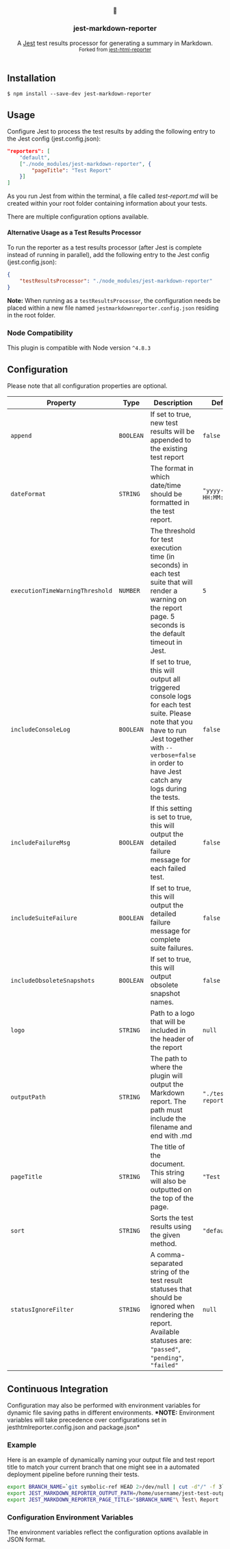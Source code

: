 <p align="center">
	<p align="center">📜</p>
	<h3 align="center">jest-markdown-reporter</h3>
	<p align="center">
		A <a href="https://github.com/facebook/jest">Jest</a> test results processor for generating a summary in Markdown.
		<br>
		<!-- (we don't have docs yet) <a href="https://github.com/Hargne/jest-html-reporter/wiki"><strong>Documentation »</strong></a>
		<br />
		<br /> -->
		<!-- (or CI) <img src="https://img.shields.io/npm/v/jest-html-reporter?style=flat-square">
		<img src="https://img.shields.io/npm/dm/jest-html-reporter?style=flat-square">
		<img src="https://img.shields.io/travis/com/hargne/jest-html-reporter?style=flat-square">
		<br />
		<br /> -->
		<small>Forked from <a href="https://github.com/matthias-schuetz/jest-html-reporter">jest-html-reporter</a></small>
		<br />
		<br />
	</p>
</p>

## Installation

```shell
$ npm install --save-dev jest-markdown-reporter
```

## Usage

Configure Jest to process the test results by adding the following entry to the Jest config (jest.config.json):

```JSON
"reporters": [
	"default",
	["./node_modules/jest-markdown-reporter", {
		"pageTitle": "Test Report"
	}]
]
```

As you run Jest from within the terminal, a file called _test-report.md_ will be created within your root folder containing information about your tests.

There are multiple configuration options available. <!-- (we don't have docs yet) To read more about these, please refer to the [documentation](https://github.com/Hargne/jest-html-reporter/wiki/configuration). -->

#### Alternative Usage as a Test Results Processor

To run the reporter as a test results processor (after Jest is complete instead of running in parallel), add the following entry to the Jest config (jest.config.json):

```JSON
{
	"testResultsProcessor": "./node_modules/jest-markdown-reporter"
}
```

**Note:** When running as a `testResultsProcessor`, the configuration needs be placed within a new file named `jestmarkdownreporter.config.json` residing in the root folder.

<!-- More information about this can be found in the [documentation](https://github.com/Hargne/jest-html-reporter/wiki/configuration). -->

### Node Compatibility

This plugin is compatible with Node version `^4.8.3`

## Configuration

Please note that all configuration properties are optional.

| Property | Type | Description | Default |
| --- | --- | --- | --- |
| `append` | `BOOLEAN` | If set to true, new test results will be appended to the existing test report | `false` |
| `dateFormat` | `STRING` | The format in which date/time should be formatted in the test report. <!-- Have a look in the [documentation](https://github.com/Hargne/jest-html-reporter/wiki/Date-Format) for the available date format variables. --> | `"yyyy-mm-dd HH:MM:ss"` |
| `executionTimeWarningThreshold` | `NUMBER` | The threshold for test execution time (in seconds) in each test suite that will render a warning on the report page. 5 seconds is the default timeout in Jest. | `5` |
| `includeConsoleLog` | `BOOLEAN` | If set to true, this will output all triggered console logs for each test suite. Please note that you have to run Jest together with `--verbose=false` in order to have Jest catch any logs during the tests. | `false` |
| `includeFailureMsg` | `BOOLEAN` | If this setting is set to true, this will output the detailed failure message for each failed test. | `false` |
| `includeSuiteFailure` | `BOOLEAN` | If set to true, this will output the detailed failure message for complete suite failures. | `false` |
| `includeObsoleteSnapshots` | `BOOLEAN` | If set to true, this will output obsolete snapshot names. | `false` |
| `logo` | `STRING` | Path to a logo that will be included in the header of the report | `null` |
| `outputPath` | `STRING` | The path to where the plugin will output the Markdown report. The path must include the filename and end with .md | `"./test-report.html"` |
| `pageTitle` | `STRING` | The title of the document. This string will also be outputted on the top of the page. | `"Test Suite"` |
| `sort` | `STRING` | Sorts the test results using the given method. <!-- Available sorting methods can be found in the [documentation](https://github.com/Hargne/jest-html-reporter/wiki/Sorting-Methods). --> | `"default"` |
| `statusIgnoreFilter` | `STRING` | A comma-separated string of the test result statuses that should be ignored when rendering the report. Available statuses are: `"passed"`, `"pending"`, `"failed"` | `null` |

## Continuous Integration

Configuration may also be performed with environment variables for dynamic file saving paths in different environments. **\*NOTE:** Environment variables will take precedence over configurations set in jesthtmlreporter.config.json and package.json\*

### Example

Here is an example of dynamically naming your output file and test report title to match your current branch that one might see in a automated deployment pipeline before running their tests.

```bash
export BRANCH_NAME=`git symbolic-ref HEAD 2>/dev/null | cut -d"/" -f 3`
export JEST_MARKDOWN_REPORTER_OUTPUT_PATH=/home/username/jest-test-output/test-reports/"$BRANCH_NAME".md
export JEST_MARKDOWN_REPORTER_PAGE_TITLE="$BRANCH_NAME"\ Test\ Report
```

### Configuration Environment Variables

The environment variables reflect the configuration options available in JSON format. <!-- Please read the [documentation](https://github.com/Hargne/jest-html-reporter/wiki/configuration#configuration-environment-variables) for more information on these variables. -->

